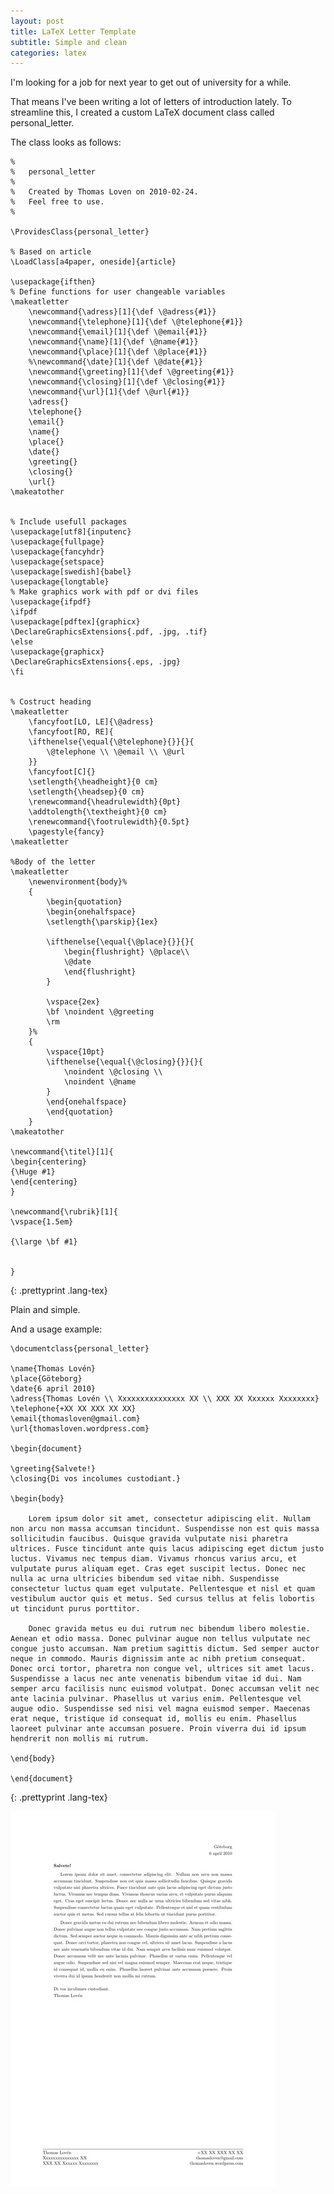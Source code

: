 ```yaml
---
layout: post
title: LaTeX Letter Template
subtitle: Simple and clean
categories: latex
---
```

I'm looking for a job for next year to get out of university for a while.

That means I've been writing a lot of letters of introduction lately. To streamline this, I created a custom LaTeX document class called personal_letter.

The class looks as follows:


    %
    %	personal_letter
    %
    %	Created by Thomas Loven on 2010-02-24.
    %	Feel free to use.
    %
    
    \ProvidesClass{personal_letter}
    
    % Based on article
    \LoadClass[a4paper, oneside]{article}
    
    \usepackage{ifthen}
    % Define functions for user changeable variables
    \makeatletter
	    \newcommand{\adress}[1]{\def \@adress{#1}}
	    \newcommand{\telephone}[1]{\def \@telephone{#1}}
	    \newcommand{\email}[1]{\def \@email{#1}}
	    \newcommand{\name}[1]{\def \@name{#1}}
	    \newcommand{\place}[1]{\def \@place{#1}}
	    %\newcommand{\date}[1]{\def \@date{#1}}
	    \newcommand{\greeting}[1]{\def \@greeting{#1}}
	    \newcommand{\closing}[1]{\def \@closing{#1}}
	    \newcommand{\url}[1]{\def \@url{#1}}
	    \adress{}
	    \telephone{}
	    \email{}
	    \name{}
	    \place{}
	    \date{}
	    \greeting{}
	    \closing{}
	    \url{}
    \makeatother
    

    % Include usefull packages
    \usepackage[utf8]{inputenc}
    \usepackage{fullpage}
    \usepackage{fancyhdr}
    \usepackage{setspace}
    \usepackage[swedish]{babel}
    \usepackage{longtable}
    % Make graphics work with pdf or dvi files
    \usepackage{ifpdf}
    \ifpdf
    \usepackage[pdftex]{graphicx}
    \DeclareGraphicsExtensions{.pdf, .jpg, .tif}
    \else
    \usepackage{graphicx}
    \DeclareGraphicsExtensions{.eps, .jpg}
    \fi
    
    
    % Costruct heading
    \makeatletter
	    \fancyfoot[LO, LE]{\@adress}
	    \fancyfoot[RO, RE]{
	    \ifthenelse{\equal{\@telephone}{}}{}{
		    \@telephone \\ \@email \\ \@url
	    }}
	    \fancyfoot[C]{}
	    \setlength{\headheight}{0 cm}
	    \setlength{\headsep}{0 cm}
	    \renewcommand{\headrulewidth}{0pt}
	    \addtolength{\textheight}{0 cm}
	    \renewcommand{\footrulewidth}{0.5pt}
	    \pagestyle{fancy}
    \makeatletter

    %Body of the letter
    \makeatletter
	    \newenvironment{body}%
	    {
		    \begin{quotation}
		    \begin{onehalfspace}
		    \setlength{\parskip}{1ex}
		
		    \ifthenelse{\equal{\@place}{}}{}{
			    \begin{flushright} \@place\\
			    \@date
			    \end{flushright}
		    }
		
		    \vspace{2ex}
		    \bf \noindent \@greeting
		    \rm
	    }%
	    {
		    \vspace{10pt}
		    \ifthenelse{\equal{\@closing}{}}{}{
			    \noindent \@closing \\
			    \noindent \@name
		    }
		    \end{onehalfspace}
		    \end{quotation}
	    }
    \makeatother

    \newcommand{\titel}[1]{
    \begin{centering}
    {\Huge #1}
    \end{centering}
    }

    \newcommand{\rubrik}[1]{
    \vspace{1.5em}

    {\large \bf #1}


    }
{: .prettyprint .lang-tex}

Plain and simple.

And a usage example:

    \documentclass{personal_letter}

    \name{Thomas Lovén}
    \place{Göteborg}
    \date{6 april 2010}
    \adress{Thomas Lovén \\ Xxxxxxxxxxxxxxx XX \\ XXX XX Xxxxxx Xxxxxxxx}
    \telephone{+XX XX XXX XX XX}
    \email{thomasloven@gmail.com}
    \url{thomasloven.wordpress.com}

    \begin{document}

    \greeting{Salvete!}
    \closing{Di vos incolumes custodiant.}

    \begin{body}

        Lorem ipsum dolor sit amet, consectetur adipiscing elit. Nullam non arcu non massa accumsan tincidunt. Suspendisse non est quis massa sollicitudin faucibus. Quisque gravida vulputate nisi pharetra ultrices. Fusce tincidunt ante quis lacus adipiscing eget dictum justo luctus. Vivamus nec tempus diam. Vivamus rhoncus varius arcu, et vulputate purus aliquam eget. Cras eget suscipit lectus. Donec nec nulla ac urna ultricies bibendum sed vitae nibh. Suspendisse consectetur luctus quam eget vulputate. Pellentesque et nisl et quam vestibulum auctor quis et metus. Sed cursus tellus at felis lobortis ut tincidunt purus porttitor.

        Donec gravida metus eu dui rutrum nec bibendum libero molestie. Aenean et odio massa. Donec pulvinar augue non tellus vulputate nec congue justo accumsan. Nam pretium sagittis dictum. Sed semper auctor neque in commodo. Mauris dignissim ante ac nibh pretium consequat. Donec orci tortor, pharetra non congue vel, ultrices sit amet lacus. Suspendisse a lacus nec ante venenatis bibendum vitae id dui. Nam semper arcu facilisis nunc euismod volutpat. Donec accumsan velit nec ante lacinia pulvinar. Phasellus ut varius enim. Pellentesque vel augue odio. Suspendisse sed nisi vel magna euismod semper. Maecenas erat neque, tristique id consequat id, mollis eu enim. Phasellus laoreet pulvinar ante accumsan posuere. Proin viverra dui id ipsum hendrerit non mollis mi rutrum.

    \end{body}

    \end{document}
{: .prettyprint .lang-tex}

![Sample](/media/img/provbrev.jpg)
